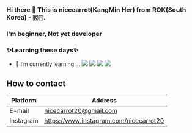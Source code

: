 ### Hi there 👋  This is nicecarrot(KangMin Her) from ROK(South Korea) - 🇰🇷. 
### I'm beginner, Not yet developer
### ✨Learning these days✨

- 🌱 I’m currently learning ...
 <img src="https://img.shields.io/badge/html-E34F26?style=for-the-badge&logo=html5&logoColor=white"> <img src="https://img.shields.io/badge/css-1572B6?style=for-the-badge&logo=css3&logoColor=white"> <img src="https://img.shields.io/badge/javascript-F7DF1E?style=for-the-badge&logo=javascript&logoColor=black"> <img src="https://img.shields.io/badge/react-61DAFB?style=for-the-badge&logo=react&logoColor=black"> 


## How to contact
|Platform  | Address |
|----|----------|
|E-mail| nicecarrot20@gmail.com|
|Instagram|https://www.instagram.com/nicecarrot20|
